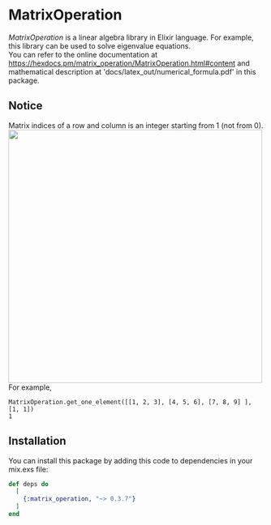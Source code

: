 # MatrixOperation
*MatrixOperation* is a linear algebra library in Elixir language. For example, this library can be used to solve eigenvalue equations.  
You can refer to the online documentation at https://hexdocs.pm/matrix_operation/MatrixOperation.html#content and mathematical description at 'docs/latex_out/numerical_formula.pdf' in this package.  

## Notice
Matrix indices of a row and column is an integer starting from 1 (not from 0).
<img src="https://user-images.githubusercontent.com/42142120/82437767-ed1afd00-9ad2-11ea-8ff0-223eb8f0b1d9.jpg" width="500">  
For example,
```
MatrixOperation.get_one_element([[1, 2, 3], [4, 5, 6], [7, 8, 9] ], [1, 1])
1
```

## Installation
You can install this package by adding this code to dependencies in your mix.exs file:
```elixir
def deps do
  [
    {:matrix_operation, "~> 0.3.7"}
  ]
end
```

